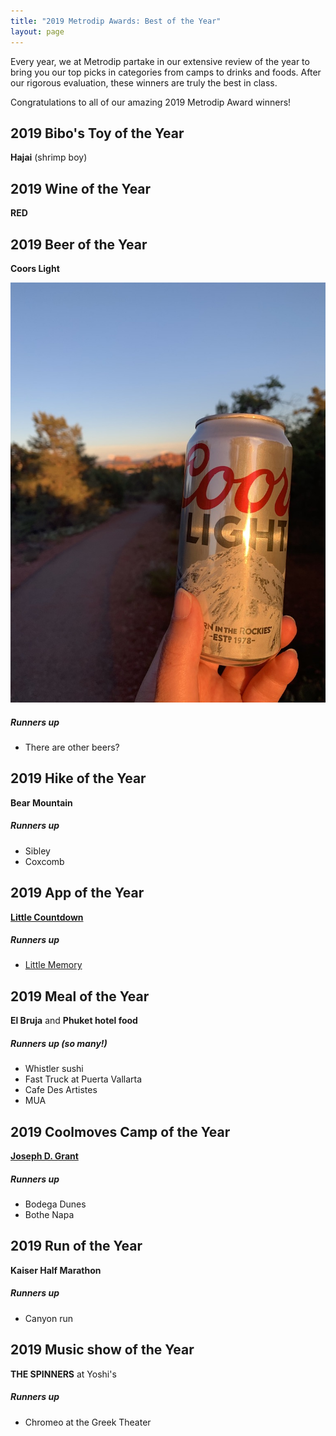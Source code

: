 ```yaml
---
title: "2019 Metrodip Awards: Best of the Year"
layout: page
---
```


Every year, we at Metrodip partake in our extensive review of the year to bring you our top picks in categories from camps to drinks and foods. After our rigorous evaluation, these winners are truly the best in class.

Congratulations to all of our amazing 2019 Metrodip Award winners!


## 2019 Bibo's Toy of the Year
**Hajai** (shrimp boy)

## 2019 Wine of the Year
**RED**

## 2019 Beer of the Year
**Coors Light**

![Coors Light](coorslight.jpeg)

##### Runners up
* There are other beers?

## 2019 Hike of the Year
**Bear Mountain**

##### Runners up
* Sibley
* Coxcomb

## 2019 App of the Year
[**Little Countdown**](https://littlecountdown.com)

##### Runners up
* [Little Memory](https://thelittlememory.com)

## 2019 Meal of the Year
**El Bruja** and **Phuket hotel food**

##### Runners up (so many!)
* Whistler sushi
* Fast Truck at Puerta Vallarta
* Cafe Des Artistes
* MUA

## 2019 Coolmoves Camp of the Year
**[Joseph D. Grant](/coolmoves/2019-05-03-joseph-d-grant-park)**

##### Runners up
* Bodega Dunes
* Bothe Napa

## 2019 Run of the Year
**Kaiser Half Marathon**

##### Runners up
* Canyon run

## 2019 Music show of the Year
**THE SPINNERS** at Yoshi's

##### Runners up
* Chromeo at the Greek Theater